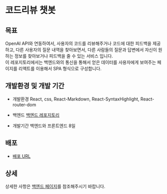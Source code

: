 # 코드리뷰 챗봇

## 목표

OpenAI API와 연동하여서, 사용자의 코드를 리뷰해주거나 코드에 대한 피드백을 제공하고, 다른 사용자의 질문 내역을 찾아보면서, 다른 사람들의 질문과 답변에서 자신이 원하는 정보를 찾아보거나 피드백을 줄 수 있는 서비스 입니다.  
이 레포지토리에서는 백엔드와의 통신을 통해서 얻은 데이터를 사용자에게 보여주는 페이지를 리액트를 이용해서 SPA 형식으로 구성합니다.

## 개발환경 및 개발 기간

- 개발환경
    React, css, React-Markdown, React-SyntaxHighlight, React-router-dom

- 백엔드
    [백엔드 레포지토리](https://github.com/kimbareum/CodeReviewChatBot-backend)

- 개발기간
    백엔드와 프론트엔드 8일

## 배포

- [배포 URL](https://kimbareum.github.io/CodeReviewChatBot/)


## 상세

상세한 사항은 [백엔드 페이지](https://github.com/kimbareum/CodeReviewChatBot-backend)를 참조해주시기 바랍니다.
